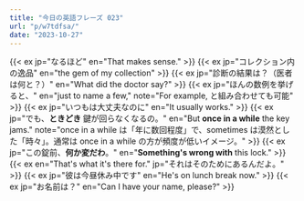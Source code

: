 ```yaml
---
title: "今日の英語フレーズ 023"
url: "p/w7tdfsa/"
date: "2023-10-27"
---
```


{{< ex jp="なるほど" en="That makes sense." >}}
{{< ex jp="コレクション内の逸品" en="the gem of my collection" >}}
{{< ex jp="診断の結果は？（医者は何と？）" en="What did the doctor say?" >}}
{{< ex jp="ほんの数例を挙げると、" en="just to name a few," note="For example, と組み合わせても可能" >}}
{{< ex jp="いつもは大丈夫なのに" en="It usually works." >}}
{{< ex jp="でも、**ときどき** 鍵が回らなくなるの。" en="But **once in a while** the key jams." note="once in a while は「年に数回程度」で、sometimes は漠然とした「時々」。通常は once in a while の方が頻度が低いイメージ。" >}}
{{< ex jp="この錠前、**何か変だわ**。" en="**Something's wrong with** this lock." >}}
{{< ex en="That's what it's there for." jp="それはそのためにあるんだよ。" >}}
{{< ex jp="彼は今昼休み中です" en="He's on lunch break now." >}}
{{< ex jp="お名前は？" en="Can I have your name, please?" >}}

